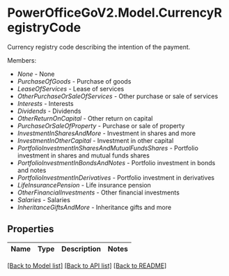 # PowerOfficeGoV2.Model.CurrencyRegistryCode
Currency registry code describing the intention of the payment.<p>Members:</p><ul><li><i>None</i> - None</li><li><i>PurchaseOfGoods</i> - Purchase of goods</li><li><i>LeaseOfServices</i> - Lease of services</li><li><i>OtherPurchaseOrSaleOfServices</i> - Other purchase or sale of services</li><li><i>Interests</i> - Interests</li><li><i>Dividends</i> - Dividends</li><li><i>OtherReturnOnCapital</i> - Other return on capital</li><li><i>PurchaseOrSaleOfProperty</i> - Purchase or sale of property</li><li><i>InvestmentInSharesAndMore</i> - Investment in shares and more</li><li><i>InvestmentInOtherCapital</i> - Investment in other capital</li><li><i>PortfolioInvestmentInSharesAndMutualFundsShares</i> - Portfolio investment in shares and mutual funds shares</li><li><i>PortfolioInvestmentInBondsAndNotes</i> - Portfolio investment in bonds and notes</li><li><i>PortfolioInvestmentInDerivatives</i> - Portfolio investment in derivatives</li><li><i>LifeInsurancePension</i> - Life insurance pension</li><li><i>OtherFinancialInvestments</i> - Other financial investments</li><li><i>Salaries</i> - Salaries</li><li><i>InheritanceGiftsAndMore</i> - Inheritance gifts and more</li></ul>

## Properties

Name | Type | Description | Notes
------------ | ------------- | ------------- | -------------

[[Back to Model list]](../../README.md#documentation-for-models) [[Back to API list]](../../README.md#documentation-for-api-endpoints) [[Back to README]](../../README.md)

